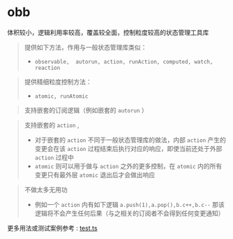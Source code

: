 # obb
 
 体积较小，逻辑利用率较高，覆盖较全面，控制粒度较高的状态管理工具库

 > 提供如下方法，作用与一般状态管理库类似：
 >* `
    observable, 
    autorun,
    action,
    runAction,
    computed,
    watch,
    reaction
    `

> 提供精细粒度控制方法：
>* `
    atomic,
    runAtomic
    `

> 支持嵌套的订阅逻辑（例如嵌套的 `autorun` ）

> 支持嵌套的 `action` ,
>* 对于嵌套的 `action` 不同于一般状态管理库的做法，内部 `action` 产生的变更会在该 `action` 过程结束后执行对应的响应，即使当前还处于外部 `action` 过程中
>* `atomic` 则可以用于做与 `action` 之外的更多控制，在 `atomic` 内的所有变更只有最外层 `atomic` 退出后才会做出响应

> 不做太多无用功
>* 例如一个 `action` 内有如下逻辑 `a.push(1),a.pop(),b.c++,b.c--` 那该逻辑将不会产生任何后果（与之相关的订阅者不会得到任何变更通知）

更多用法或测试案例参考 : [test.ts](./js/test.ts)